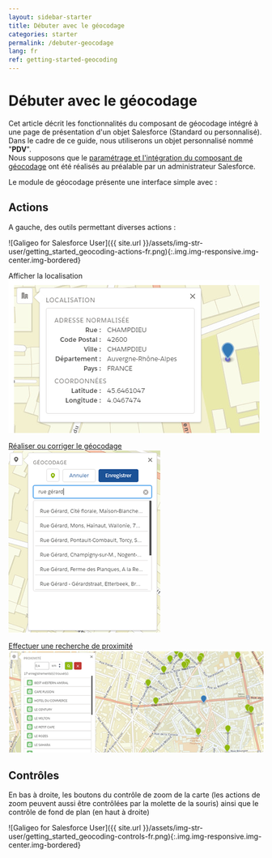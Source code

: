 ```yaml
---
layout: sidebar-starter
title: Débuter avec le géocodage
categories: starter
permalink: /debuter-geocodage
lang: fr
ref: getting-started-geocoding
---
```


# Débuter avec le géocodage

Cet article décrit les fonctionnalités du composant de géocodage intégré à une page de présentation d'un objet Salesforce (Standard ou personnalisé). Dans le cadre de ce guide, nous utiliserons un objet personnalisé nommé "**PDV**".  
Nous supposons que le [paramétrage et l'intégration du composant de géocodage](config-composants) ont été réalisés au préalable par un administrateur Salesforce.

Le module de géocodage présente une interface simple avec :

## Actions

A gauche, des outils permettant diverses actions :

![Galigeo for Salesforce User]({{ site.url }}/assets/img-str-user/getting_started_geocoding-actions-fr.png){:.img.img-responsive.img-center.img-bordered}

<p class="text-center">
<span>Afficher la localisation</span>
<img src="/assets/img-str-user/getting_started_geocoding-location-fr.png" class="img img-responsive img-center img-bordered">
</p>

<p class="text-center">
<span><a href="/geocodage#géocodage-à-partir-dune-adresse">Réaliser ou corriger le géocodage</a></span>
<img src="/assets/img-str-user/geocodage-adresse2.png" class="img img-responsive img-center img-bordered">
</p>

<p class="text-center">
<span><a href="/geocodage#recherche-à-proximité">Effectuer une recherche de proximité</a></span>
<img src="/assets/img-str-user/geocodage-proximite_resultat_recherche-small.png" class="img img-responsive img-center img-bordered">
</p>

## Contrôles

En bas à droite, les boutons du contrôle de zoom de la carte (les actions de zoom peuvent aussi être contrôlées par la molette de la souris) ainsi que le contrôle de fond de plan (en haut à droite)

![Galigeo for Salesforce User]({{ site.url }}/assets/img-str-user/getting_started_geocoding-controls-fr.png){:.img.img-responsive.img-center.img-bordered}